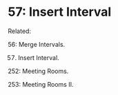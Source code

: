 # 57: Insert Interval

Related:

56: Merge Intervals.

57. Insert Interval.

252: Meeting Rooms.

253: Meeting Rooms II.
